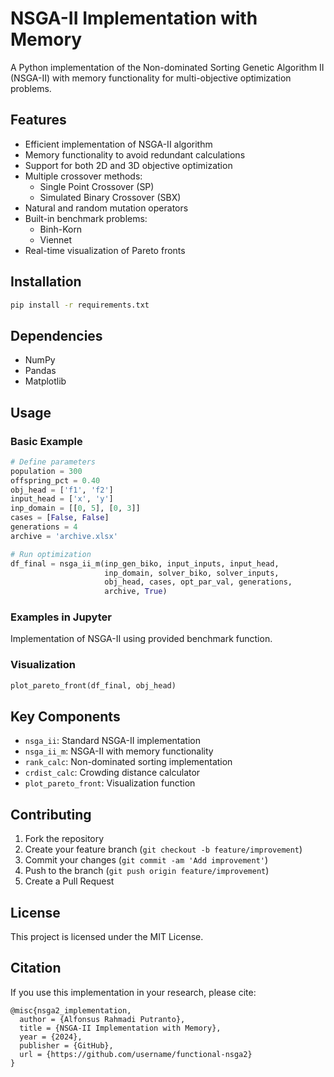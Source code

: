 # NSGA-II Implementation with Memory

A Python implementation of the Non-dominated Sorting Genetic Algorithm II (NSGA-II) with memory functionality for multi-objective optimization problems.

## Features

- Efficient implementation of NSGA-II algorithm
- Memory functionality to avoid redundant calculations
- Support for both 2D and 3D objective optimization
- Multiple crossover methods:
  - Single Point Crossover (SP)
  - Simulated Binary Crossover (SBX)
- Natural and random mutation operators
- Built-in benchmark problems:
  - Binh-Korn
  - Viennet
- Real-time visualization of Pareto fronts

## Installation

```bash
pip install -r requirements.txt
```

## Dependencies
- NumPy
- Pandas
- Matplotlib

## Usage

### Basic Example
```python
# Define parameters
population = 300
offspring_pct = 0.40
obj_head = ['f1', 'f2']
input_head = ['x', 'y']
inp_domain = [[0, 5], [0, 3]]
cases = [False, False]
generations = 4
archive = 'archive.xlsx'

# Run optimization
df_final = nsga_ii_m(inp_gen_biko, input_inputs, input_head, 
                     inp_domain, solver_biko, solver_inputs, 
                     obj_head, cases, opt_par_val, generations, 
                     archive, True)
```

### Examples in Jupyter

Implementation of NSGA-II using provided benchmark function. 

### Visualization
```python
plot_pareto_front(df_final, obj_head)
```

## Key Components

- `nsga_ii`: Standard NSGA-II implementation
- `nsga_ii_m`: NSGA-II with memory functionality
- `rank_calc`: Non-dominated sorting implementation
- `crdist_calc`: Crowding distance calculator
- `plot_pareto_front`: Visualization function

## Contributing

1. Fork the repository
2. Create your feature branch (`git checkout -b feature/improvement`)
3. Commit your changes (`git commit -am 'Add improvement'`)
4. Push to the branch (`git push origin feature/improvement`)
5. Create a Pull Request

## License

This project is licensed under the MIT License.

## Citation

If you use this implementation in your research, please cite:
```
@misc{nsga2_implementation,
  author = {Alfonsus Rahmadi Putranto},
  title = {NSGA-II Implementation with Memory},
  year = {2024},
  publisher = {GitHub},
  url = {https://github.com/username/functional-nsga2}
}
```
